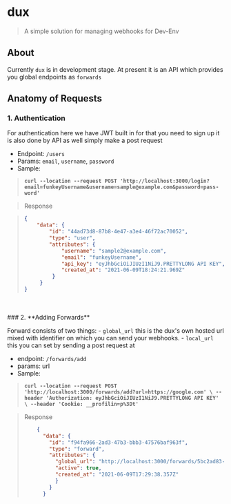 

# dux
> A simple solution for managing webhooks for Dev-Env

## About 
Currently `dux` is in development stage.
At present it is an API which provides you global endpoints as `forwards`

## Anatomy of Requests

 ### 1. **Authentication**

For authentication here we have JWT built in for that you need to sign up
it is also done by API as well simply make a post request

 - Endpoint: `/users`
 - Params: `email`, `username`, `password`
 - Sample: 
  > ****`curl --location --request POST 'http://localhost:3000/login?email=funkeyUsername&username=sample@example.com&password=pass-word'`****
 
 
  > Response

> ```json
> {
>     "data": {
>         "id": "44ad73d8-87b8-4e47-a3e4-46f72ac70052",
>         "type": "user",
>         "attributes": {
>             "username": "sample2@example.com",
>             "email": "funkeyUsername",
>             "api_key": "eyJhbGciOiJIUzI1NiJ9.PRETTYLONG API KEY",
>             "created_at": "2021-06-09T18:24:21.969Z"
>          }
>      }
> }

<br>
<br>
 ### 2. **Adding Forwards**

Forward consists of two things: 
    - `global_url` this is the dux's own hosted url mixed with identifier on which you can send your webhooks.
    - `local_url` this you can set by sending a post request at 
        
 - endpoint: `/forwards/add`
 - params: url
 - Sample: 
  > ****`curl --location --request POST 'http://localhost:3000/forwards/add?url=https://google.com' \
--header 'Authorization: eyJhbGciOiJIUzI1NiJ9.PRETTYLONG API KEY' \
--header 'Cookie: __profilin=p%3Dt'`****
 
 
  > Response
> ```json
>     {
>       "data": {
>         "id": "f94fa966-2ad3-47b3-bbb3-47576baf963f",
>         "type": "forward",
>         "attributes": {
>           "global_url": "http://localhost:3000/forwards/5bc2ad83-b0df-41b4-b465-f0ead4110f48/direct",
>           "active": true,
>           "created_at": "2021-06-09T17:29:38.357Z"
>           }
>         }
>       }

